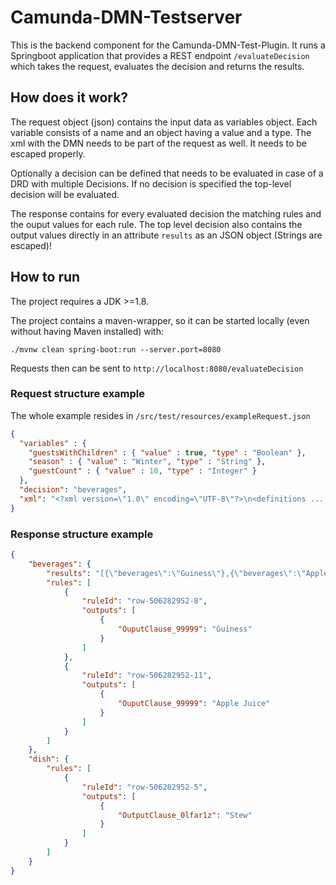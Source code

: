 # Camunda-DMN-Testserver

This is the backend component for the Camunda-DMN-Test-Plugin. It runs a Springboot application that provides a REST endpoint `/evaluateDecision` which takes the request, evaluates the decision and returns the results.

## How does it work?
The request object (json) contains the input data as variables object. Each variable consists of a name and an object having a value and a type. 
The xml with the DMN needs to be part of the request as well. It needs to be escaped properly.
 
Optionally a decision can be defined that needs to be evaluated in case of a DRD with multiple Decisions. If no decision is specified the top-level decision will be evaluated.

The response contains for every evaluated decision the matching rules and the ouput values for each rule. 
The top level decision also contains the output values directly in an attribute `results` as an JSON object (Strings are escaped)!

## How to run
The project requires a JDK >=1.8. 

The project contains a maven-wrapper, so it can be started locally (even without having Maven installed) with:

    ./mvnw clean spring-boot:run --server.port=8080
Requests then can be sent to `http://localhost:8080/evaluateDecision`


### Request structure example 
The whole example resides in `/src/test/resources/exampleRequest.json`

```json
{
  "variables" : {
    "guestsWithChildren" : { "value" : true, "type" : "Boolean" },
    "season" : { "value" : "Winter", "type" : "String" },
    "guestCount" : { "value" : 10, "type" : "Integer" }
  },
  "decision": "beverages",
  "xml": "<?xml version=\"1.0\" encoding=\"UTF-8\"?>\n<definitions ... >... </definitions>"
}
```

### Response structure example

```json
{
    "beverages": {
        "results": "[{\"beverages\":\"Guiness\"},{\"beverages\":\"Apple Juice\"}]",
        "rules": [
            {
                "ruleId": "row-506282952-8",
                "outputs": [
                    {
                        "OuputClause_99999": "Guiness"
                    }
                ]
            },
            {
                "ruleId": "row-506282952-11",
                "outputs": [
                    {
                        "OuputClause_99999": "Apple Juice"
                    }
                ]
            }
        ]
    },
    "dish": {
        "rules": [
            {
                "ruleId": "row-506282952-5",
                "outputs": [
                    {
                        "OutputClause_0lfar1z": "Stew"
                    }
                ]
            }
        ]
    }
}

```
